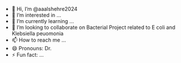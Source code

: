 - 👋 Hi, I’m @aaalshehre2024
- 👀 I’m interested in ...
- 🌱 I’m currently learning ...
- 💞️ I’m looking to collaborate on Bacterial Project related to E coli and Klebsiella peuomonia
- 📫 How to reach me ...
- 😄 Pronouns: Dr.
- ⚡ Fun fact: ...

<!---
aaalshehre2024/aaalshehre2024 is a ✨ special ✨ repository because its `README.md` (this file) appears on your GitHub profile.
You can click the Preview link to take a look at your changes.
--->
